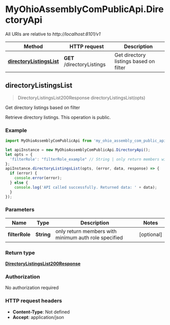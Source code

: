 # MyOhioAssemblyComPublicApi.DirectoryApi

All URIs are relative to *http://localhost:8101/v1*

Method | HTTP request | Description
------------- | ------------- | -------------
[**directoryListingsList**](DirectoryApi.md#directoryListingsList) | **GET** /directoryListings | Get directory listings based on filter



## directoryListingsList

> DirectoryListingsList200Response directoryListingsList(opts)

Get directory listings based on filter

Retrieve directory listings.  This operation is public.

### Example

```javascript
import MyOhioAssemblyComPublicApi from 'my_ohio_assembly_com_public_api';

let apiInstance = new MyOhioAssemblyComPublicApi.DirectoryApi();
let opts = {
  'filterRole': "filterRole_example" // String | only return members with minimum auth role specified
};
apiInstance.directoryListingsList(opts, (error, data, response) => {
  if (error) {
    console.error(error);
  } else {
    console.log('API called successfully. Returned data: ' + data);
  }
});
```

### Parameters


Name | Type | Description  | Notes
------------- | ------------- | ------------- | -------------
 **filterRole** | **String**| only return members with minimum auth role specified | [optional] 

### Return type

[**DirectoryListingsList200Response**](DirectoryListingsList200Response.md)

### Authorization

No authorization required

### HTTP request headers

- **Content-Type**: Not defined
- **Accept**: application/json


